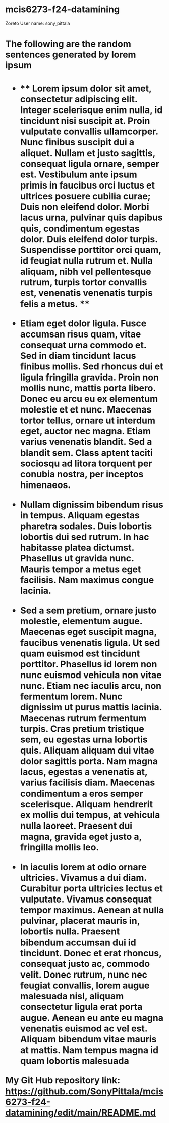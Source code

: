 # mcis6273-f24-datamining

Zoreto User name: sony_pittala

 <h1>The following are the random sentences generated by lorem ipsum<h1>

* ** Lorem ipsum dolor sit amet, consectetur adipiscing elit. Integer scelerisque enim nulla, id tincidunt nisi suscipit at. Proin vulputate convallis ullamcorper. Nunc finibus suscipit dui a aliquet. Nullam et justo sagittis, consequat ligula ornare, semper est. Vestibulum ante ipsum primis in faucibus orci luctus et ultrices posuere cubilia curae; Duis non eleifend dolor. Morbi lacus urna, pulvinar quis dapibus quis, condimentum egestas dolor. Duis eleifend dolor turpis. Suspendisse porttitor orci quam, id feugiat nulla rutrum et. Nulla aliquam, nibh vel pellentesque rutrum, turpis tortor convallis est, venenatis venenatis turpis felis a metus. **

* Etiam eget dolor ligula. Fusce accumsan risus quam, vitae consequat urna commodo et. Sed in diam tincidunt lacus finibus mollis. Sed rhoncus dui et ligula fringilla gravida. Proin non mollis nunc, mattis porta libero. Donec eu arcu eu ex elementum molestie et et nunc. Maecenas tortor tellus, ornare ut interdum eget, auctor nec magna. Etiam varius venenatis blandit. Sed a blandit sem. Class aptent taciti sociosqu ad litora torquent per conubia nostra, per inceptos himenaeos.

* Nullam dignissim bibendum risus in tempus. Aliquam egestas pharetra sodales. Duis lobortis lobortis dui sed rutrum. In hac habitasse platea dictumst. Phasellus ut gravida nunc. Mauris tempor a metus eget facilisis. Nam maximus congue lacinia.

* Sed a sem pretium, ornare justo molestie, elementum augue. Maecenas eget suscipit magna, faucibus venenatis ligula. Ut sed quam euismod est tincidunt porttitor. Phasellus id lorem non nunc euismod vehicula non vitae nunc. Etiam nec iaculis arcu, non fermentum lorem. Nunc dignissim ut purus mattis lacinia. Maecenas rutrum fermentum turpis. Cras pretium tristique sem, eu egestas urna lobortis quis. Aliquam aliquam dui vitae dolor sagittis porta. Nam magna lacus, egestas a venenatis at, varius facilisis diam. Maecenas condimentum a eros semper scelerisque. Aliquam hendrerit ex mollis dui tempus, at vehicula nulla laoreet. Praesent dui magna, gravida eget justo a, fringilla mollis leo.

* In iaculis lorem at odio ornare ultricies. Vivamus a dui diam. Curabitur porta ultricies lectus et vulputate. Vivamus consequat tempor maximus. Aenean at nulla pulvinar, placerat mauris in, lobortis nulla. Praesent bibendum accumsan dui id tincidunt. Donec et erat rhoncus, consequat justo ac, commodo velit. Donec rutrum, nunc nec feugiat convallis, lorem augue malesuada nisl, aliquam consectetur ligula erat porta augue. Aenean eu ante eu magna venenatis euismod ac vel est. Aliquam bibendum vitae mauris at mattis. Nam tempus magna id quam lobortis malesuada



My Git Hub repository link: https://github.com/SonyPittala/mcis6273-f24-datamining/edit/main/README.md
